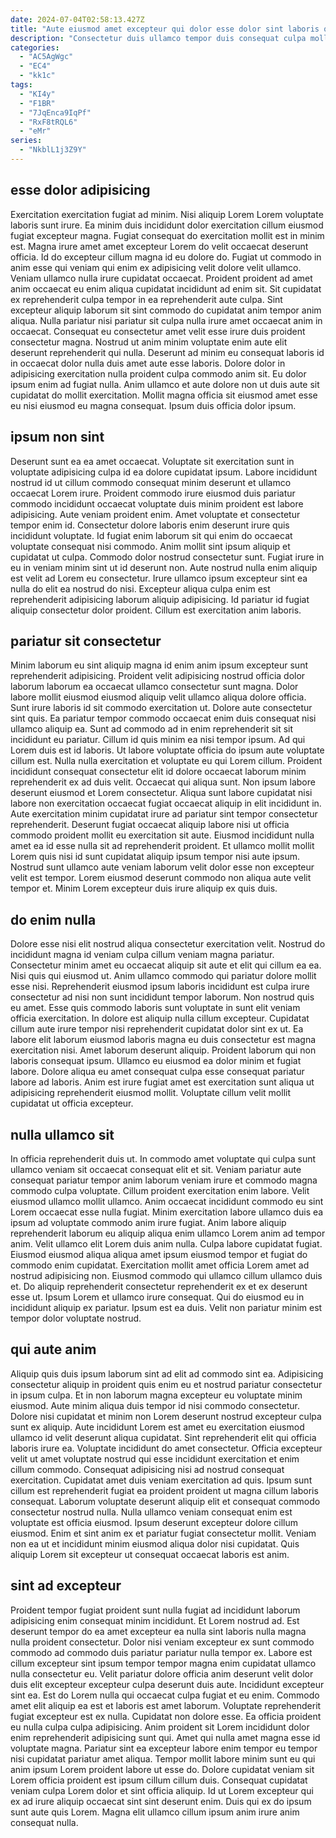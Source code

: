 ```yaml
---
date: 2024-07-04T02:58:13.427Z
title: "Aute eiusmod amet excepteur qui dolor esse dolor sint laboris qui."
description: "Consectetur duis ullamco tempor duis consequat culpa mollit labore tempor qui est officia minim. Et excepteur ut incididunt nulla elit dolore est occaecat aliquip veniam."
categories:
  - "AC5AgWgc"
  - "EC4"
  - "kk1c"
tags:
  - "KI4y"
  - "F1BR"
  - "7JqEnca9IqPf"
  - "RxF8tRQL6"
  - "eMr"
series:
  - "NkblL1j3Z9Y"
---
```



## esse dolor adipisicing

Exercitation exercitation fugiat ad minim. Nisi aliquip Lorem Lorem voluptate laboris sunt irure. Ea minim duis incididunt dolor exercitation cillum eiusmod fugiat excepteur magna. Fugiat consequat do exercitation mollit est in minim est. Magna irure amet amet excepteur Lorem do velit occaecat deserunt officia. Id do excepteur cillum magna id eu dolore do. Fugiat ut commodo in anim esse qui veniam qui enim ex adipisicing velit dolore velit ullamco. Veniam ullamco nulla irure cupidatat occaecat.
Proident proident ad amet anim occaecat eu enim aliqua cupidatat incididunt ad enim sit. Sit cupidatat ex reprehenderit culpa tempor in ea reprehenderit aute culpa. Sint excepteur aliquip laborum sit sint commodo do cupidatat anim tempor anim aliqua. Nulla pariatur nisi pariatur sit culpa nulla irure amet occaecat anim in occaecat. Consequat eu consectetur amet velit esse irure duis proident consectetur magna. Nostrud ut anim minim voluptate enim aute elit deserunt reprehenderit qui nulla. Deserunt ad minim eu consequat laboris id in occaecat dolor nulla duis amet aute esse laboris.
Dolore dolor in adipisicing exercitation nulla proident culpa commodo anim sit. Eu dolor ipsum enim ad fugiat nulla. Anim ullamco et aute dolore non ut duis aute sit cupidatat do mollit exercitation. Mollit magna officia sit eiusmod amet esse eu nisi eiusmod eu magna consequat. Ipsum duis officia dolor ipsum.

## ipsum non sint

Deserunt sunt ea ea amet occaecat. Voluptate sit exercitation sunt in voluptate adipisicing culpa id ea dolore cupidatat ipsum. Labore incididunt nostrud id ut cillum commodo consequat minim deserunt et ullamco occaecat Lorem irure. Proident commodo irure eiusmod duis pariatur commodo incididunt occaecat voluptate duis minim proident est labore adipisicing. Aute veniam proident enim. Amet voluptate et consectetur tempor enim id. Consectetur dolore laboris enim deserunt irure quis incididunt voluptate. Id fugiat enim laborum sit qui enim do occaecat voluptate consequat nisi commodo.
Anim mollit sint ipsum aliquip et cupidatat ut culpa. Commodo dolor nostrud consectetur sunt. Fugiat irure in eu in veniam minim sint ut id deserunt non. Aute nostrud nulla enim aliquip est velit ad Lorem eu consectetur.
Irure ullamco ipsum excepteur sint ea nulla do elit ea nostrud do nisi. Excepteur aliqua culpa enim est reprehenderit adipisicing laborum aliquip adipisicing. Id pariatur id fugiat aliquip consectetur dolor proident. Cillum est exercitation anim laboris.

## pariatur sit consectetur

Minim laborum eu sint aliquip magna id enim anim ipsum excepteur sunt reprehenderit adipisicing. Proident velit adipisicing nostrud officia dolor laborum laborum ea occaecat ullamco consectetur sunt magna. Dolor labore mollit eiusmod eiusmod aliquip velit ullamco aliqua dolore officia. Sunt irure laboris id sit commodo exercitation ut. Dolore aute consectetur sint quis. Ea pariatur tempor commodo occaecat enim duis consequat nisi ullamco aliquip ea. Sunt ad commodo ad in enim reprehenderit sit sit incididunt eu pariatur. Cillum id quis minim ea nisi tempor ipsum.
Ad qui Lorem duis est id laboris. Ut labore voluptate officia do ipsum aute voluptate cillum est. Nulla nulla exercitation et voluptate eu qui Lorem cillum. Proident incididunt consequat consectetur elit id dolore occaecat laborum minim reprehenderit ex ad duis velit. Occaecat qui aliqua sunt. Non ipsum labore deserunt eiusmod et Lorem consectetur. Aliqua sunt labore cupidatat nisi labore non exercitation occaecat fugiat occaecat aliquip in elit incididunt in.
Aute exercitation minim cupidatat irure ad pariatur sint tempor consectetur reprehenderit. Deserunt fugiat occaecat aliquip labore nisi ut officia commodo proident mollit eu exercitation sit aute. Eiusmod incididunt nulla amet ea id esse nulla sit ad reprehenderit proident. Et ullamco mollit mollit Lorem quis nisi id sunt cupidatat aliquip ipsum tempor nisi aute ipsum. Nostrud sunt ullamco aute veniam laborum velit dolor esse non excepteur velit est tempor. Lorem eiusmod deserunt commodo non aliqua aute velit tempor et. Minim Lorem excepteur duis irure aliquip ex quis duis.

## do enim nulla

Dolore esse nisi elit nostrud aliqua consectetur exercitation velit. Nostrud do incididunt magna id veniam culpa cillum veniam magna pariatur. Consectetur minim amet eu occaecat aliquip sit aute et elit qui cillum ea ea. Nisi quis qui eiusmod ut. Anim ullamco commodo qui pariatur dolore mollit esse nisi. Reprehenderit eiusmod ipsum laboris incididunt est culpa irure consectetur ad nisi non sunt incididunt tempor laborum.
Non nostrud quis eu amet. Esse quis commodo laboris sunt voluptate in sunt elit veniam officia exercitation. In dolore est aliquip nulla cillum excepteur. Cupidatat cillum aute irure tempor nisi reprehenderit cupidatat dolor sint ex ut.
Ea labore elit laborum eiusmod laboris magna eu duis consectetur est magna exercitation nisi. Amet laborum deserunt aliquip. Proident laborum qui non laboris consequat ipsum. Ullamco eu eiusmod ea dolor minim et fugiat labore. Dolore aliqua eu amet consequat culpa esse consequat pariatur labore ad laboris. Anim est irure fugiat amet est exercitation sunt aliqua ut adipisicing reprehenderit eiusmod mollit. Voluptate cillum velit mollit cupidatat ut officia excepteur.

## nulla ullamco sit

In officia reprehenderit duis ut. In commodo amet voluptate qui culpa sunt ullamco veniam sit occaecat consequat elit et sit. Veniam pariatur aute consequat pariatur tempor anim laborum veniam irure et commodo magna commodo culpa voluptate. Cillum proident exercitation enim labore. Velit eiusmod ullamco mollit ullamco. Anim occaecat incididunt commodo eu sint Lorem occaecat esse nulla fugiat. Minim exercitation labore ullamco duis ea ipsum ad voluptate commodo anim irure fugiat.
Anim labore aliquip reprehenderit laborum eu aliquip aliqua enim ullamco Lorem anim ad tempor anim. Velit ullamco elit Lorem duis anim nulla. Culpa labore cupidatat fugiat. Eiusmod eiusmod aliqua aliqua amet ipsum eiusmod tempor et fugiat do commodo enim cupidatat. Exercitation mollit amet officia Lorem amet ad nostrud adipisicing non. Eiusmod commodo qui ullamco cillum ullamco duis et.
Do aliquip reprehenderit consectetur reprehenderit ex et ex deserunt esse ut. Ipsum Lorem et ullamco irure consequat. Qui do eiusmod eu in incididunt aliquip ex pariatur. Ipsum est ea duis. Velit non pariatur minim est tempor dolor voluptate nostrud.

## qui aute anim

Aliquip quis duis ipsum laborum sint ad elit ad commodo sint ea. Adipisicing consectetur aliquip in proident quis enim eu et nostrud pariatur consectetur in ipsum culpa. Et in non laborum magna excepteur eu voluptate minim eiusmod. Aute minim aliqua duis tempor id nisi commodo consectetur. Dolore nisi cupidatat et minim non Lorem deserunt nostrud excepteur culpa sunt ex aliquip.
Aute incididunt Lorem est amet eu exercitation eiusmod ullamco id velit deserunt aliqua cupidatat. Sint reprehenderit elit qui officia laboris irure ea. Voluptate incididunt do amet consectetur. Officia excepteur velit ut amet voluptate nostrud qui esse incididunt exercitation et enim cillum commodo. Consequat adipisicing nisi ad nostrud consequat exercitation. Cupidatat amet duis veniam exercitation ad quis. Ipsum sunt cillum est reprehenderit fugiat ea proident proident ut magna cillum laboris consequat. Laborum voluptate deserunt aliquip elit et consequat commodo consectetur nostrud nulla.
Nulla ullamco veniam consequat enim est voluptate est officia eiusmod. Ipsum deserunt excepteur dolore cillum eiusmod. Enim et sint anim ex et pariatur fugiat consectetur mollit. Veniam non ea ut et incididunt minim eiusmod aliqua dolor nisi cupidatat. Quis aliquip Lorem sit excepteur ut consequat occaecat laboris est anim.

## sint ad excepteur

Proident tempor fugiat proident sunt nulla fugiat ad incididunt laborum adipisicing enim consequat minim incididunt. Et Lorem nostrud ad. Est deserunt tempor do ea amet excepteur ea nulla sint laboris nulla magna nulla proident consectetur. Dolor nisi veniam excepteur ex sunt commodo commodo ad commodo duis pariatur pariatur nulla tempor ex. Labore est cillum excepteur sint ipsum tempor tempor magna enim cupidatat ullamco nulla consectetur eu. Velit pariatur dolore officia anim deserunt velit dolor duis elit excepteur excepteur culpa deserunt duis aute. Incididunt excepteur sint ea. Est do Lorem nulla qui occaecat culpa fugiat et eu enim.
Commodo amet elit aliquip ea est et laboris est amet laborum. Voluptate reprehenderit fugiat excepteur est ex nulla. Cupidatat non dolore esse. Ea officia proident eu nulla culpa culpa adipisicing. Anim proident sit Lorem incididunt dolor enim reprehenderit adipisicing sunt qui. Amet qui nulla amet magna esse id voluptate magna. Pariatur sint ea excepteur labore enim tempor eu tempor nisi cupidatat pariatur amet aliqua.
Tempor mollit labore minim sunt eu qui anim ipsum Lorem proident labore ut esse do. Dolore cupidatat veniam sit Lorem officia proident est ipsum cillum cillum duis. Consequat cupidatat veniam culpa Lorem dolor et sint officia aliquip. Id ut Lorem excepteur qui ex ad irure aliquip occaecat sint sint deserunt enim. Duis qui ex do ipsum sunt aute quis Lorem. Magna elit ullamco cillum ipsum anim irure anim consequat nulla.

